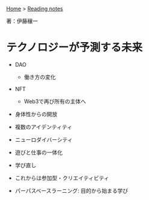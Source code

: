 <style>section h1 { color: #069; }</style>

[Home](/) > [Reading notes](/reading_notes/)

著：伊藤穰一

テクノロジーが予測する未来
===

* DAO
    * 働き方の変化

* NFT
    * Web3で再び所有の主体へ

* 身体性からの開放
* 複数のアイデンティティ
* ニューロダイバーシティ
* 遊びと仕事の一体化
* 学び直し
* これからは参加型・クリエイティビティ
* パーパスベースラーニング: 目的から始まる学び

